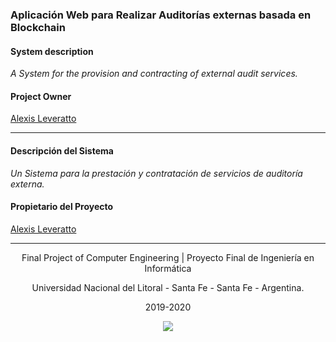 ### Aplicación Web para Realizar Auditorías externas basada en Blockchain

#### System description

_A System for the provision and contracting of external audit services._

#### Project Owner
[Alexis Leveratto](https://github.com/alexisleveratto)

------
#### Descripción del Sistema

_Un Sistema para la prestación y contratación de servicios de auditoría externa._

#### Propietario del Proyecto
[Alexis Leveratto](https://github.com/alexisleveratto)

------
<p align="center">
Final Project of Computer Engineering | Proyecto Final de Ingeniería en Informática
</p>
<p align="center">
Universidad Nacional del Litoral - Santa Fe - Santa Fe - Argentina.
</p>
<p align="center">
2019-2020
</p>
<p align="center">
<img src="UNL_Logo.png" href="https://www.unl.edu.ar/carreras/ingenieria-en-informatica/">
</p>
